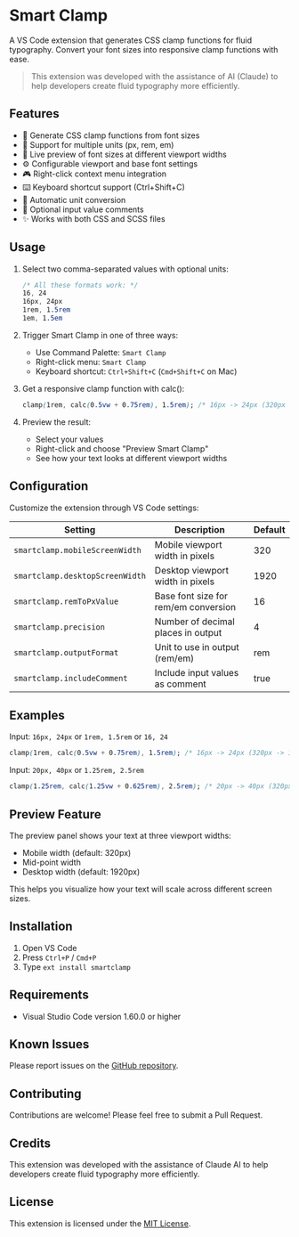 # Smart Clamp

A VS Code extension that generates CSS clamp functions for fluid typography. Convert your font sizes into responsive clamp functions with ease.

> This extension was developed with the assistance of AI (Claude) to help developers create fluid typography more efficiently.

## Features

- 🎯 Generate CSS clamp functions from font sizes
- 📏 Support for multiple units (px, rem, em)
- 👀 Live preview of font sizes at different viewport widths
- ⚙️ Configurable viewport and base font settings
- 🎮 Right-click context menu integration
- ⌨️ Keyboard shortcut support (Ctrl+Shift+C)
- 🔄 Automatic unit conversion
- 📝 Optional input value comments
- ✨ Works with both CSS and SCSS files

## Usage

1. Select two comma-separated values with optional units:

   ```css
   /* All these formats work: */
   16, 24
   16px, 24px
   1rem, 1.5rem
   1em, 1.5em
   ```

2. Trigger Smart Clamp in one of three ways:

   - Use Command Palette: `Smart Clamp`
   - Right-click menu: `Smart Clamp`
   - Keyboard shortcut: `Ctrl+Shift+C` (`Cmd+Shift+C` on Mac)

3. Get a responsive clamp function with calc():

   ```css
   clamp(1rem, calc(0.5vw + 0.75rem), 1.5rem); /* 16px -> 24px (320px -> 1920px) */
   ```

4. Preview the result:
   - Select your values
   - Right-click and choose "Preview Smart Clamp"
   - See how your text looks at different viewport widths

## Configuration

Customize the extension through VS Code settings:

| Setting                         | Description                          | Default |
| ------------------------------- | ------------------------------------ | ------- |
| `smartclamp.mobileScreenWidth`  | Mobile viewport width in pixels      | 320     |
| `smartclamp.desktopScreenWidth` | Desktop viewport width in pixels     | 1920    |
| `smartclamp.remToPxValue`       | Base font size for rem/em conversion | 16      |
| `smartclamp.precision`          | Number of decimal places in output   | 4       |
| `smartclamp.outputFormat`       | Unit to use in output (rem/em)       | rem     |
| `smartclamp.includeComment`     | Include input values as comment      | true    |

## Examples

Input: `16px, 24px` or `1rem, 1.5rem` or `16, 24`

```css
clamp(1rem, calc(0.5vw + 0.75rem), 1.5rem); /* 16px -> 24px (320px -> 1920px) */
```

Input: `20px, 40px` or `1.25rem, 2.5rem`

```css
clamp(1.25rem, calc(1.25vw + 0.625rem), 2.5rem); /* 20px -> 40px (320px -> 1920px) */
```

## Preview Feature

The preview panel shows your text at three viewport widths:

- Mobile width (default: 320px)
- Mid-point width
- Desktop width (default: 1920px)

This helps you visualize how your text will scale across different screen sizes.

## Installation

1. Open VS Code
2. Press `Ctrl+P` / `Cmd+P`
3. Type `ext install smartclamp`

## Requirements

- Visual Studio Code version 1.60.0 or higher

## Known Issues

Please report issues on the [GitHub repository](https://github.com/albynbabu97/smartclamp.git).

## Contributing

Contributions are welcome! Please feel free to submit a Pull Request.

## Credits

This extension was developed with the assistance of Claude AI to help developers create fluid typography more efficiently.

## License

This extension is licensed under the [MIT License](LICENSE.txt).
